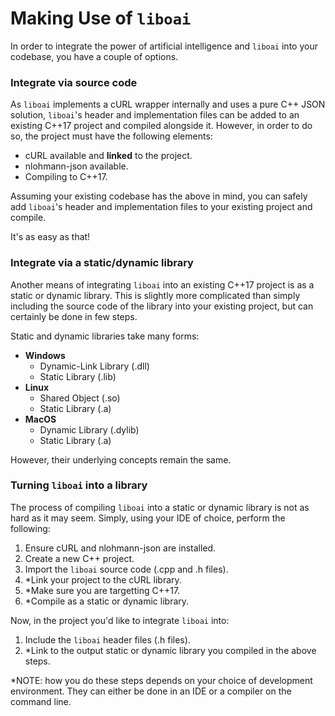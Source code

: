 <h1>Making Use of <code>liboai</code></h1>
<p>In order to integrate the power of artificial intelligence and <code>liboai</code> into your codebase, you have a couple of options.</p>

<h3>Integrate via source code</h3>
<p>As <code>liboai</code> implements a cURL wrapper internally and uses a pure C++ JSON solution, <code>liboai</code>'s header and implementation files can be added to an existing C++17 project and compiled alongside it. However, in order to do so, the project must have the following elements:</p>

* cURL available and <b>linked</b> to the project.
* nlohmann-json available.
* Compiling to C++17.

<p>Assuming your existing codebase has the above in mind, you can safely add <code>liboai</code>'s header and implementation files to your existing project and compile.</p>

<p>It's as easy as that!</p>

<h3>Integrate via a static/dynamic library</h3>
<p>Another means of integrating <code>liboai</code> into an existing C++17 project is as a static or dynamic library. This is slightly more complicated than simply including the source code of the library into your existing project, but can certainly be done in few steps.</p>

<p>Static and dynamic libraries take many forms:</p>

* <b>Windows</b>
  * Dynamic-Link Library (.dll)
  * Static Library (.lib)
* <b>Linux</b>
  * Shared Object (.so)
  * Static Library (.a)
* <b>MacOS</b>
  * Dynamic Library (.dylib)
  * Static Library (.a)

<p>However, their underlying concepts remain the same.</p>

<h3>Turning <code>liboai</code> into a library</h3>
<p>The process of compiling <code>liboai</code> into a static or dynamic library is not as hard as it may seem. Simply, using your IDE of choice, perform the following:

  1. Ensure cURL and nlohmann-json are installed.
  2. Create a new C++ project.
  3. Import the <code>liboai</code> source code (.cpp and .h files).
  4. *Link your project to the cURL library.
  5. *Make sure you are targetting C++17.
  6. *Compile as a static or dynamic library.
  
<p>Now, in the project you'd like to integrate <code>liboai</code> into:
  
  1. Include the <code>liboai</code> header files (.h files).
  2. *Link to the output static or dynamic library you compiled in the above steps.
  
*NOTE: how you do these steps depends on your choice of development environment. They can either be done in an IDE or a compiler on the command line.
